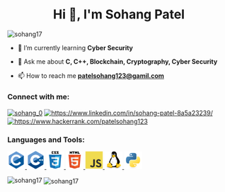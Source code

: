 <h1 align="center">Hi 👋, I'm Sohang Patel</h1>
<p align="left"> <img src="https://komarev.com/ghpvc/?username=sohang17&label=Profile%20views&color=0e75b6&style=flat" alt="sohang17" /> </p>

- 🌱 I’m currently learning **Cyber Security**

- 💬 Ask me about **C, C++, Blockchain, Cryptography, Cyber Security**

- 📫 How to reach me **patelsohang123@gamil.com**

<h3 align="left">Connect with me:</h3>
<p align="left">
<a href="https://twitter.com/sohang_0" target="blank"><img align="center" src="https://raw.githubusercontent.com/rahuldkjain/github-profile-readme-generator/master/src/images/icons/Social/twitter.svg" alt="sohang_0" height="30" width="40" /></a>
<a href="https://linkedin.com/in/https://www.linkedin.com/in/sohang-patel-8a5a23239/" target="blank"><img align="center" src="https://raw.githubusercontent.com/rahuldkjain/github-profile-readme-generator/master/src/images/icons/Social/linked-in-alt.svg" alt="https://www.linkedin.com/in/sohang-patel-8a5a23239/" height="30" width="40" /></a>
<a href="https://www.hackerrank.com/https://www.hackerrank.com/patelsohang123" target="blank"><img align="center" src="https://raw.githubusercontent.com/rahuldkjain/github-profile-readme-generator/master/src/images/icons/Social/hackerrank.svg" alt="https://www.hackerrank.com/patelsohang123" height="30" width="40" /></a>
</p>

<h3 align="left">Languages and Tools:</h3>
<p align="left"> <a href="https://www.cprogramming.com/" target="_blank" rel="noreferrer"> <img src="https://raw.githubusercontent.com/devicons/devicon/master/icons/c/c-original.svg" alt="c" width="40" height="40"/> </a> <a href="https://www.w3schools.com/cpp/" target="_blank" rel="noreferrer"> <img src="https://raw.githubusercontent.com/devicons/devicon/master/icons/cplusplus/cplusplus-original.svg" alt="cplusplus" width="40" height="40"/> </a> <a href="https://www.w3schools.com/css/" target="_blank" rel="noreferrer"> <img src="https://raw.githubusercontent.com/devicons/devicon/master/icons/css3/css3-original-wordmark.svg" alt="css3" width="40" height="40"/> </a> <a href="https://www.w3.org/html/" target="_blank" rel="noreferrer"> <img src="https://raw.githubusercontent.com/devicons/devicon/master/icons/html5/html5-original-wordmark.svg" alt="html5" width="40" height="40"/> </a> <a href="https://developer.mozilla.org/en-US/docs/Web/JavaScript" target="_blank" rel="noreferrer"> <img src="https://raw.githubusercontent.com/devicons/devicon/master/icons/javascript/javascript-original.svg" alt="javascript" width="40" height="40"/> </a> <a href="https://www.linux.org/" target="_blank" rel="noreferrer"> <img src="https://raw.githubusercontent.com/devicons/devicon/master/icons/linux/linux-original.svg" alt="linux" width="40" height="40"/> </a> <a href="https://www.python.org" target="_blank" rel="noreferrer"> <img src="https://raw.githubusercontent.com/devicons/devicon/master/icons/python/python-original.svg" alt="python" width="40" height="40"/> </a> </p>

<p><img align="left" src="https://github-readme-stats.vercel.app/api/top-langs?username=sohang17&show_icons=true&locale=en&layout=compact" alt="sohang17" /></p>

<p>&nbsp;<img align="center" src="https://github-readme-stats.vercel.app/api?username=sohang17&show_icons=true&locale=en" alt="sohang17" /></p>
